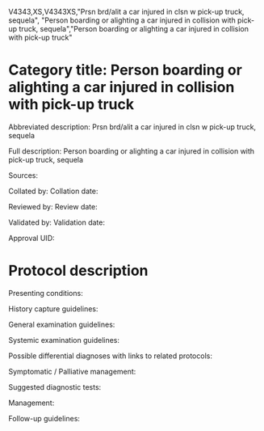 V4343,XS,V4343XS,"Prsn brd/alit a car injured in clsn w pick-up truck, sequela", "Person boarding or alighting a car injured in collision with pick-up truck, sequela","Person boarding or alighting a car injured in collision with pick-up truck"
# Category title: Person boarding or alighting a car injured in collision with pick-up truck

Abbreviated description: Prsn brd/alit a car injured in clsn w pick-up truck, sequela

Full description: Person boarding or alighting a car injured in collision with pick-up truck, sequela

Sources:

Collated by:
Collation date:

Reviewed by:
Review date:

Validated by:
Validation date:

Approval UID:

# Protocol description

Presenting conditions:

History capture guidelines:

General examination guidelines:

Systemic examination guidelines:

Possible differential diagnoses with links to related protocols:

Symptomatic / Palliative management:

Suggested diagnostic tests:

Management:

Follow-up guidelines:
